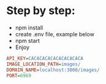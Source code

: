 


# Step by step:
* npm install
* create .env file, example below
* npm start
* Enjoy

```ini
API_KEY=CACACACACACACACACACA  
IMAGE_LOCATION_PATH=images/  
DOMAIN_NAME=localhost:3000/images/  
PORT=6969  
```